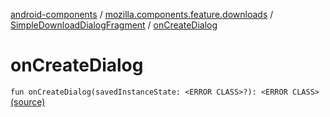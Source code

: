 [android-components](../../index.md) / [mozilla.components.feature.downloads](../index.md) / [SimpleDownloadDialogFragment](index.md) / [onCreateDialog](./on-create-dialog.md)

# onCreateDialog

`fun onCreateDialog(savedInstanceState: <ERROR CLASS>?): <ERROR CLASS>` [(source)](https://github.com/mozilla-mobile/android-components/blob/master/components/feature/downloads/src/main/java/mozilla/components/feature/downloads/SimpleDownloadDialogFragment.kt#L54)